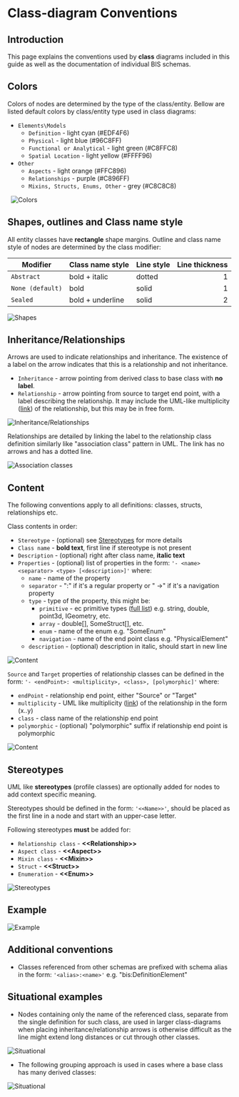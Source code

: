 # Class-diagram Conventions

## **Introduction**

This page explains the conventions used by **class** diagrams included in this guide as well as the documentation of individual BIS schemas.

## **Colors**

Colors of nodes are determined by the type of the class/entity. Bellow are listed default colors by class/entity type used in class diagrams:

- `Elements\Models`
  - `Definition` - light cyan (#EDF4F6)
  - `Physical` - light blue (#96C8FF)
  - `Functional or Analytical` - light green (#C8FFC8)
  - `Spatial Location` - light yellow (#FFFF96)
- `Other`
  - `Aspects` - light orange (#FFC896)
  - `Relationships` - purple (#C896FF)
  - `Mixins, Structs, Enums, Other` - grey (#C8C8C8)

&nbsp;
![Colors](../media/class-diagram-colors.png)
&nbsp;

## **Shapes, outlines and Class name style**

All entity classes have **rectangle** shape margins. Outline and class name style of nodes are determined by the class modifier:

|Modifier            |Class name style|Line style|Line thickness|
|--------------------|----------------|----------|-------------:|
|`Abstract`          |bold + italic   |dotted    |1             |
|`None (default)`    |bold            |solid     |1             |
|`Sealed`            |bold + underline|solid     |2             |

![Shapes](../media/class-diagram-shapes.png)

## **Inheritance/Relationships**

Arrows are used to indicate relationships and inheritance. The existence of a label on the arrow indicates that this is a relationship and not inheritance.

- `Inheritance` - arrow pointing from derived class to base class with **no label**.
- `Relationship` - arrow pointing from source to target end point, with a label describing the relationship. It may include the UML-like multiplicity ([link](https://www.uml-diagrams.org/multiplicity.html)) of the relationship, but this may be in free form.

![Inheritance/Relationships](../media/class-diagram-relationships.png)

Relationships are detailed by linking the label to the relationship class definition similarly like "association class" pattern in UML. The link has no arrows and has a dotted line.

![Association classes](../media/class-diagram-relationships-details.png)

## **Content**

The following conventions apply to all definitions: classes, structs, relationships etc.

Class contents in order:

- `Stereotype` - (optional) see [Stereotypes](#stereotypes) for more details
- `Class name` - **bold text**, first line if stereotype is not present
- `Description` - (optional) right after class name, **italic text**
- `Properties` - (optional) list of properties in the form: `'- <name><separator> <type> [<description>]'` where:
  - `name` - name of the property
  - `separator` - ":" if it's a regular property or " ->" if it's a navigation property
  - `type` - type of the property, this might be:
    - `primitive` - ec primitive types ([full list](https://www.itwinjs.org/bis/ec/primitive-types/)) e.g. string, double, point3d, IGeometry, etc.
    - `array` - double[], SomeStruct[], etc.
    - `enum` - name of the enum e.g. "SomeEnum"
    - `navigation` - name of the end point class e.g. "PhysicalElement"
  - `description` - (optional) description in italic, should start in new line

![Content](../media/class-diagram-content-elements.png)

`Source` and `Target` properties of relationship classes can be defined in the form: `'- <endPoint>: <multiplicity>, <class>, [polymorphic]'` where:

- `endPoint` - relationship end point, either "Source" or "Target"
- `multiplicity` - UML like multiplicity ([link](https://www.uml-diagrams.org/multiplicity.html)) of the relationship in the form (x..y)
- `class` - class name of the relationship end point
- `polymorphic` - (optional) "polymorphic" suffix if relationship end point is polymorphic

![Content](../media/class-diagram-content-relationships.png)

## **Stereotypes**

UML like **stereotypes** (profile classes) are optionally added for nodes to add context specific meaning.

Stereotypes should be defined in the form: `'<<Name>>'`, should be placed as the first line in a node and start with an upper-case letter.

Following stereotypes **must** be added for:

- `Relationship class` - **&lt;&lt;Relationship>>**
- `Aspect class` - **&lt;&lt;Aspect>>**
- `Mixin class` - **&lt;&lt;Mixin>>**
- `Struct` - **&lt;&lt;Struct>>**
- `Enumeration` - **&lt;&lt;Enum>>**

![Stereotypes](../media/class-diagram-stereotypes.png)

## **Example**

![Example](../media/class-diagram-example.webp)

## **Additional conventions**

- Classes referenced from other schemas are prefixed with schema alias in the form: `'<alias>:<name>'` e.g. "bis:DefinitionElement"

## **Situational examples**

- Nodes containing only the name of the referenced class, separate from the single definition for such class, are used in larger class-diagrams when placing inheritance/relationship arrows is otherwise difficult as the line might extend long distances or cut through other classes.

![Situational](../media/class-diagram-situational-gaps.png)

- The following grouping approach is used in cases where a base class has many derived classes:

![Situational](../media/class-diagram-situational-inheritance.png)
